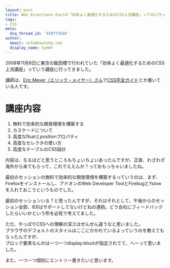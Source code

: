```yaml
---
layout: post
title: Web Directions Eastの「効率よく最適化するためのCSS上流講座」ってのに行ってきました。
tags:
- CSS
meta:
  dsq_thread_id: '559773548'
author:
  email: info@howtohp.com 
  display_name: kymmt
---
```


2008年11月8日に東京の飯田橋で行われていた「効率よく最適化するためのCSS上流講座」っていう講座に行ってきました。

講師は、<a href="http://east08.webdirections.org/workshops/#post-38">Eric Meyer（エリック・メイヤー）さん</a>で<a href="http://www.amazon.co.jp/gp/product/487311232X?ie=UTF8&amp;tag=howtohp-22&amp;linkCode=as2&amp;camp=247&amp;creative=7399&amp;creativeASIN=487311232X">CSS完全ガイド</a><img src="http://www.assoc-amazon.jp/e/ir?t=howtohp-22&amp;l=as2&amp;o=9&amp;a=487311232X" width="1" height="1" alt="" style="border:none !important; margin:0px !important;" />とか書いている人です。

# 講座内容

1. 無料で効率的な開発環境を構築する
2. カスケードについて
3. 高度なfloatとpositionプロパティ
4. 高度なセレクタの使い方
5. 高度なテーブルのCSS設計


内容は、なるほどと思うところもちょいちょいあったんですが、正直、わざわざ海外から来てもらって、これでええんか？っておもっちゃいましたね。


最初のセッションの無料で効率的な開発環境を構築するっていうのは、まず、Firefoxをインストールし、アドオンのWeb Developer ToolとFirebugとYslowを入れておこうというものでした。


最初のセッションいる？と思ったんですが、それはそれとして、午後からのセッション全部、IE6はサポートしてないけどねの連続。どう会社にフィードバックしたらいいかという所を必死で考えてました。


ただ、やっぱりCSSへの理解の深さはぜんぜん違うなと思いました。  
ブラウザのデフォルトのスタイルはここにかかれているよっていうのを教えてもらったんですが、  
ブロック要素なんかは一つ一つdisplay:blockが指定されてて、へーって思いました。


また、一つ一つ個別にエントリー書きたいと思います。

